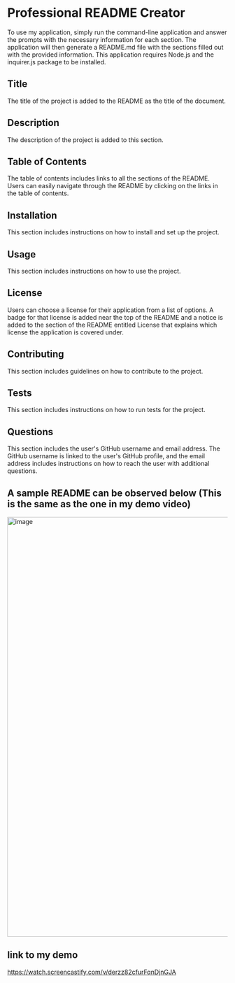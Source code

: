 # Professional README Creator

To use my application, simply run the command-line application and answer the prompts with the necessary information for each section. The application will then generate a README.md file with the sections filled out with the provided information. This application requires Node.js and the inquirer.js package to be installed.

## Title
The title of the project is added to the README as the title of the document.

## Description
The description of the project is added to this section.

## Table of Contents
The table of contents includes links to all the sections of the README. Users can easily navigate through the README by clicking on the links in the table of contents.

## Installation
This section includes instructions on how to install and set up the project.

## Usage
This section includes instructions on how to use the project.

## License
Users can choose a license for their application from a list of options. A badge for that license is added near the top of the README and a notice is added to the section of the README entitled License that explains which license the application is covered under.

## Contributing
This section includes guidelines on how to contribute to the project.

## Tests
This section includes instructions on how to run tests for the project.

## Questions
This section includes the user's GitHub username and email address. The GitHub username is linked to the user's GitHub profile, and the email address includes instructions on how to reach the user with additional questions.


## A sample README can be observed below (This is the same as the one in my demo video)

<img width="960" alt="image" src="https://user-images.githubusercontent.com/119041506/226217461-e6ac757c-a446-4198-96f4-8422df5286a7.png">


## link to my demo

https://watch.screencastify.com/v/derzz82cfurFqnDjnGJA  


